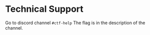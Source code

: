 # Technical Support

Go to discord channel ```#ctf-help```
The flag is in the description of the channel. 